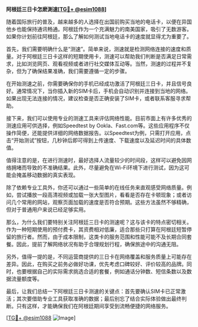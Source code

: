 **阿根廷三日卡怎麽測速[[TG💪+ @esim1088](https://t.me/s/esim1088)]**

随着国际旅行的普及，越来越多的人选择在出国前购买当地的电话卡，以便在异国他乡也能保持通讯畅通。阿根廷作为一个充满魅力的南美国家，吸引了无数游客。如果你计划前往阿根廷，那么了解如何测试当地电话卡的速度就显得尤为重要了。

首先，我们需要明确什么是“测速”。简单来说，测速就是检测网络连接的速度和质量。对于阿根廷三日卡这样的短期使用卡，测速可以帮助我们判断是否满足日常需求，比如浏览网页、观看视频或者进行社交媒体互动等。当然，测速的过程并不复杂，但为了确保结果准确，我们需要遵循一定的步骤。

在开始测速之前，你需要确保你的手机已经成功激活了阿根廷三日卡，并且信号良好。通常情况下，当你插入新的SIM卡后，手机会自动识别并连接到当地的网络。如果出现无法连接的情况，建议检查是否正确安装了SIM卡，或者联系客服寻求帮助。

接下来，我们可以使用专业的测速工具来评估网络性能。目前市面上有许多优秀的测速应用可供选择，例如Speedtest by Ookla、Fast.com等。这些应用程序不仅操作简便，还能提供详细的网络数据报告。以Speedtest为例，只需打开应用，点击“开始测试”按钮，几秒钟后即可得到上传速度、下载速度以及延迟时间的具体数值。

值得注意的是，在进行测速时，最好选择人流量较少的时间段，这样可以避免因网络拥堵而导致的不准确结果。此外，尽量避免在Wi-Fi环境下进行测试，因为这可能会掩盖移动数据的真实表现。

除了依赖专业工具外，你还可以通过一些简单的在线任务来直观感受网络质量。例如，尝试播放一段高清视频或加载一张大型图片，看看是否存在卡顿现象；或者访问几个常用的网站，观察页面加载的速度是否符合预期。这些方法虽然不够精确，但对于普通用户来说已经足够实用。

那么，为什么我们要特别关注阿根廷三日卡的测速呢？这与该卡的特点密切相关。作为一种短期使用的预付费卡，其资费相对低廉，适合那些只打算在阿根廷短暂停留的旅行者。然而，由于成本限制，这类卡的服务范围和性能可能不及长期合同套餐。因此，提前了解网络状况有助于合理规划行程，确保旅途中的沟通无阻。

另外，值得一提的是，不同运营商提供的三日卡在网络覆盖和服务质量上可能存在差异。因此，在购买之前务必做好功课，优先考虑口碑较好、评价较高的品牌。同时，也要根据自己的实际需求挑选合适的套餐，例如通话分钟数、短信条数以及数据流量额度等。

最后，让我们总结一下阿根廷三日卡测速的关键点：首先要确认SIM卡已正常激活；其次要借助专业工具获取准确的数据；最后别忘了结合实际体验做出最终判断。只有这样，才能确保我们在阿根廷期间享受到流畅便捷的网络服务。

[[TG💪+ @esim1088](https://t.me/s/esim1088) ![Image](https://i.postimg.cc/4NQfJmqS/Snipaste-2025-05-13-00-14-12.png)]